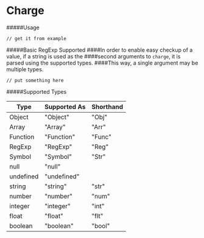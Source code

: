 Charge
======

#####Usage
```
// get it from example
```

#####Basic RegExp Supported
####In order to enable easy checkup of a value, if a string is used as the
####second arguments to `charge`, it is parsed using the supported types.
####This way, a single argument may be multiple types.
```
// put something here
```

#####Supported Types


|Type       |Supported As | Shorthand |
|-----------|-------------|-----------|
|Object     |"Object"     |"Obj"      |
|Array      |"Array"      |"Arr"      |
|Function   |"Function"   |"Func"     |
|RegExp     |"RegExp"     |"Reg"      |
|Symbol     |"Symbol"     |"Str"      |
|null       |"null"       |           |
|undefined  |"undefined"  |           |
|string     |"string"     |"str"      |
|number     |"number"     |"num"      |
|integer    |"integer"    |"int"      |
|float      |"float"      |"flt"      |
|boolean    |"boolean"    |"bool"     |
